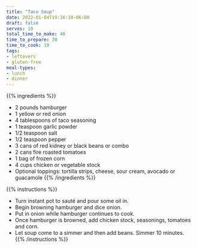```yaml
---
title: "Taco Soup"
date: 2022-01-04T19:16:10-06:00
draft: false
serves: 10
total_time_to_make: 40
time_to_prepare: 30
time_to_cook: 10
tags:
- leftovers
- gluten-free
meal-types:
- lunch
- dinner
---
```


{{% ingredients %}}
- 2 pounds hamburger
- 1 yellow or red onion
- 4 tablespoons of taco seasoning
- 1 teaspoon garlic powder
- 1/2 teaspoon salt
- 1/2 teaspoon pepper
- 3 cans of red kidney or black beans or combo
- 2 cans fire roasted tomatoes
- 1 bag of frozen corn
- 4 cups chicken or vegetable stock
- Optional toppings: tortilla strips, cheese, sour cream, avocado or guacamole
{{% /ingredients %}}

{{% instructions %}}
- Turn instant pot to sauté and pour some oil in.
- Begin browning hamburger and dice onion.
- Put in onion while hamburger continues to cook.
- Once hamburger is browned, add chicken stock, seasonings, tomatoes and corn.
- Let soup come to a simmer and then add beans. Simmer 10 minutes.
{{% /instructions %}}
